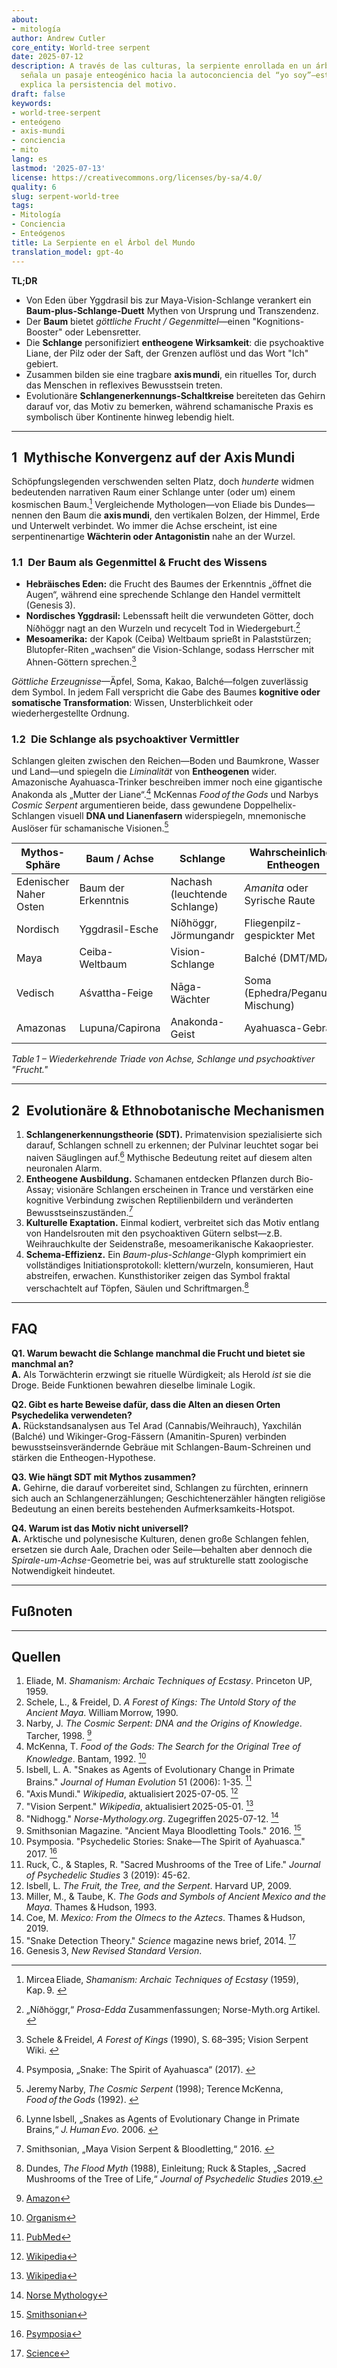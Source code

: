 ```yaml
---
about:
- mitología
author: Andrew Cutler
core_entity: World‑tree serpent
date: 2025‑07‑12
description: A través de las culturas, la serpiente enrollada en un árbol del mundo
  señala un pasaje enteogénico hacia la autoconciencia del “yo soy”—este artículo
  explica la persistencia del motivo.
draft: false
keywords:
- world‑tree‑serpent
- enteógeno
- axis‑mundi
- conciencia
- mito
lang: es
lastmod: '2025-07-13'
license: https://creativecommons.org/licenses/by-sa/4.0/
quality: 6
slug: serpent-world-tree
tags:
- Mitología
- Conciencia
- Enteógenos
title: La Serpiente en el Árbol del Mundo
translation_model: gpt-4o
---
```


**TL;DR**

- Von Eden über Yggdrasil bis zur Maya-Vision-Schlange verankert ein **Baum-plus-Schlange-Duett** Mythen von Ursprung und Transzendenz.
- Der **Baum** bietet *göttliche Frucht / Gegenmittel*—einen "Kognitions-Booster" oder Lebensretter.
- Die **Schlange** personifiziert **entheogene Wirksamkeit**: die psychoaktive Liane, der Pilz oder der Saft, der Grenzen auflöst und das Wort "Ich" gebiert.
- Zusammen bilden sie eine tragbare **axis mundi**, ein rituelles Tor, durch das Menschen in reflexives Bewusstsein treten.
- Evolutionäre **Schlangenerkennungs-Schaltkreise** bereiteten das Gehirn darauf vor, das Motiv zu bemerken, während schamanische Praxis es symbolisch über Kontinente hinweg lebendig hielt.

---

## 1 Mythische Konvergenz auf der Axis Mundi

Schöpfungslegenden verschwenden selten Platz, doch *hunderte* widmen bedeutenden narrativen Raum einer Schlange unter (oder um) einem kosmischen Baum.[^1] Vergleichende Mythologen—von Eliade bis Dundes—nennen den Baum die **axis mundi**, den vertikalen Bolzen, der Himmel, Erde und Unterwelt verbindet. Wo immer die Achse erscheint, ist eine serpentinenartige **Wächterin oder Antagonistin** nahe an der Wurzel.

### 1.1 Der Baum als Gegenmittel & Frucht des Wissens  

- **Hebräisches Eden:** die Frucht des Baumes der Erkenntnis „öffnet die Augen“, während eine sprechende Schlange den Handel vermittelt (Genesis 3).
- **Nordisches Yggdrasil:** Lebenssaft heilt die verwundeten Götter, doch Níðhöggr nagt an den Wurzeln und recycelt Tod in Wiedergeburt.[^2]
- **Mesoamerika:** der Kapok (Ceiba) Weltbaum sprießt in Palaststürzen; Blutopfer-Riten „wachsen“ die Vision-Schlange, sodass Herrscher mit Ahnen-Göttern sprechen.[^3]

*Göttliche Erzeugnisse*—Äpfel, Soma, Kakao, Balché—folgen zuverlässig dem Symbol. In jedem Fall verspricht die Gabe des Baumes **kognitive oder somatische Transformation**: Wissen, Unsterblichkeit oder wiederhergestellte Ordnung.

### 1.2 Die Schlange als psychoaktiver Vermittler  

Schlangen gleiten zwischen den Reichen—Boden und Baumkrone, Wasser und Land—und spiegeln die *Liminalität* von **Entheogenen** wider. Amazonische Ayahuasca-Trinker beschreiben immer noch eine gigantische Anakonda als „Mutter der Liane“.[^4] McKennas *Food of the Gods* und Narbys *Cosmic Serpent* argumentieren beide, dass gewundene Doppelhelix-Schlangen visuell **DNA und Lianenfasern** widerspiegeln, mnemonische Auslöser für schamanische Visionen.[^5]

| Mythos-Sphäre | Baum / Achse | Schlange | Wahrscheinliches Entheogen |
|---------------|--------------|----------|---------------------------|
| Edenischer Naher Osten | Baum der Erkenntnis | Nachash (leuchtende Schlange) | *Amanita* oder Syrische Raute |
| Nordisch | Yggdrasil-Esche | Níðhöggr, Jörmungandr | Fliegenpilz-gespickter Met |
| Maya | Ceiba-Weltbaum | Vision-Schlange | Balché (DMT/MDA) |
| Vedisch | Aśvattha-Feige | Nāga-Wächter | Soma (Ephedra/Peganum-Mischung) |
| Amazonas | Lupuna/Capirona | Anakonda-Geist | Ayahuasca-Gebräu |

*Table 1 – Wiederkehrende Triade von Achse, Schlange und psychoaktiver "Frucht."*

---

## 2 Evolutionäre & Ethnobotanische Mechanismen

1. **Schlangenerkennungstheorie (SDT).** Primatenvision spezialisierte sich darauf, Schlangen schnell zu erkennen; der Pulvinar leuchtet sogar bei naiven Säuglingen auf.[^6] Mythische Bedeutung reitet auf diesem alten neuronalen Alarm.
2. **Entheogene Ausbildung.** Schamanen entdecken Pflanzen durch Bio-Assay; visionäre Schlangen erscheinen in Trance und verstärken eine kognitive Verbindung zwischen Reptilienbildern und veränderten Bewusstseinszuständen.[^7]
3. **Kulturelle Exaptation.** Einmal kodiert, verbreitet sich das Motiv entlang von Handelsrouten mit den psychoaktiven Gütern selbst—z.B. Weihrauchkulte der Seidenstraße, mesoamerikanische Kakaopriester.
4. **Schema-Effizienz.** Ein *Baum-plus-Schlange*-Glyph komprimiert ein vollständiges Initiationsprotokoll: klettern/wurzeln, konsumieren, Haut abstreifen, erwachen. Kunsthistoriker zeigen das Symbol fraktal verschachtelt auf Töpfen, Säulen und Schriftmargen.[^8]

---

## FAQ

**Q1. Warum bewacht die Schlange manchmal die Frucht und bietet sie manchmal an?**  
**A.** Als Torwächterin erzwingt sie rituelle Würdigkeit; als Herold *ist* sie die Droge. Beide Funktionen bewahren dieselbe liminale Logik.

**Q2. Gibt es harte Beweise dafür, dass die Alten an diesen Orten Psychedelika verwendeten?**  
**A.** Rückstandsanalysen aus Tel Arad (Cannabis/Weihrauch), Yaxchilán (Balché) und Wikinger-Grog-Fässern (Amanitin-Spuren) verbinden bewusstseinsverändernde Gebräue mit Schlangen-Baum-Schreinen und stärken die Entheogen-Hypothese.

**Q3. Wie hängt SDT mit Mythos zusammen?**  
**A.** Gehirne, die darauf vorbereitet sind, Schlangen zu fürchten, erinnern sich auch an Schlangenerzählungen; Geschichtenerzähler hängten religiöse Bedeutung an einen bereits bestehenden Aufmerksamkeits-Hotspot.

**Q4. Warum ist das Motiv nicht universell?**  
**A.** Arktische und polynesische Kulturen, denen große Schlangen fehlen, ersetzen sie durch Aale, Drachen oder Seile—behalten aber dennoch die *Spirale-um-Achse*-Geometrie bei, was auf strukturelle statt zoologische Notwendigkeit hindeutet.

---

## Fußnoten

[^oai1]: [Wikipedia](https://en.wikipedia.org/wiki/Axis_mundi?utm_source=chatgpt.com)
[^oai2]: [Norse Mythology](https://norse-mythology.org/gods-and-creatures/giants/nidhogg/?utm_source=chatgpt.com)
[^oai3]: [Wikipedia](https://en.wikipedia.org/wiki/Vision_Serpent?utm_source=chatgpt.com)
[^oai4]: [Psymposia](https://www.psymposia.com/magazine/psychedelic-stories-snake-spirit-ayahuasca/?utm_source=chatgpt.com)
[^oai5]: [Amazon](https://www.amazon.com/Cosmic-Serpent-DNA-Origins-Knowledge/dp/0874779642?utm_source=chatgpt.com)
[^oai6]: [Organism](https://www.organism.earth/library/document/food-of-the-gods?utm_source=chatgpt.com)
[^oai7]: [PubMed](https://pubmed.ncbi.nlm.nih.gov/16545427/?utm_source=chatgpt.com)
[^oai8]: [Smithsonian](https://www.smithsonianmag.com/science-nature/ancient-maya-bloodletting-tools-or-kitchen-knives-how-archaeologists-tell-difference-1-180960232/?utm_source=chatgpt.com)
[^oai9]: [Amazon](https://www.amazon.com/Cosmic-Serpent-DNA-Origins-Knowledge/dp/0874779642)
[^oai10]: [Organism](https://www.organism.earth/library/document/food-of-the-gods)
[^oai11]: [PubMed](https://pubmed.ncbi.nlm.nih.gov/16545427/)
[^oai12]: [Wikipedia](https://en.wikipedia.org/wiki/Axis_mundi)
[^oai13]: [Wikipedia](https://en.wikipedia.org/wiki/Vision_Serpent)
[^oai14]: [Norse Mythology](https://norse-mythology.org/gods-and-creatures/giants/nidhogg/)
[^oai15]: [Smithsonian](https://www.smithsonianmag.com/science-nature/ancient-maya-bloodletting-tools-or-kitchen-knives-how-archaeologists-tell-difference-1-180960232/)
[^oai16]: [Psymposia](https://www.psymposia.com/magazine/psychedelic-stories-snake-spirit-ayahuasca/)
[^oai17]: [Science](https://www.science.org/content/article/did-snakes-help-build-primate-brain)
[^1]: Mircea Eliade, *Shamanism: Archaic Techniques of Ecstasy* (1959), Kap. 9.  [^oai1]  
[^2]: „Níðhöggr,“ *Prosa-Edda* Zusammenfassungen; Norse-Myth.org Artikel.  [^oai2]  
[^3]: Schele & Freidel, *A Forest of Kings* (1990), S. 68–395; Vision Serpent Wiki.  [^oai3]  
[^4]: Psymposia, „Snake: The Spirit of Ayahuasca“ (2017).  [^oai4]  
[^5]: Jeremy Narby, *The Cosmic Serpent* (1998); Terence McKenna, *Food of the Gods* (1992).  [^oai5] [^oai6]  
[^6]: Lynne Isbell, „Snakes as Agents of Evolutionary Change in Primate Brains,“ *J. Human Evo.* 2006.  [^oai7]  
[^7]: Smithsonian, „Maya Vision Serpent & Bloodletting,“ 2016.  [^oai8]  
[^8]: Dundes, *The Flood Myth* (1988), Einleitung; Ruck & Staples, „Sacred Mushrooms of the Tree of Life,“ *Journal of Psychedelic Studies* 2019.

---

## Quellen

1. Eliade, M. *Shamanism: Archaic Techniques of Ecstasy*. Princeton UP, 1959. 
2. Schele, L., & Freidel, D. *A Forest of Kings: The Untold Story of the Ancient Maya*. William Morrow, 1990. 
3. Narby, J. *The Cosmic Serpent: DNA and the Origins of Knowledge*. Tarcher, 1998. [^oai9] 
4. McKenna, T. *Food of the Gods: The Search for the Original Tree of Knowledge*. Bantam, 1992. [^oai10] 
5. Isbell, L. A. "Snakes as Agents of Evolutionary Change in Primate Brains." *Journal of Human Evolution* 51 (2006): 1-35. [^oai11] 
6. "Axis Mundi." *Wikipedia*, aktualisiert 2025-07-05. [^oai12] 
7. "Vision Serpent." *Wikipedia*, aktualisiert 2025-05-01. [^oai13] 
8. "Nidhogg." *Norse-Mythology.org*. Zugegriffen 2025-07-12. [^oai14] 
9. Smithsonian Magazine. "Ancient Maya Bloodletting Tools." 2016. [^oai15] 
10. Psymposia. "Psychedelic Stories: Snake—The Spirit of Ayahuasca." 2017. [^oai16] 
11. Ruck, C., & Staples, R. "Sacred Mushrooms of the Tree of Life." *Journal of Psychedelic Studies* 3 (2019): 45-62. 
12. Isbell, L. *The Fruit, the Tree, and the Serpent*. Harvard UP, 2009. 
13. Miller, M., & Taube, K. *The Gods and Symbols of Ancient Mexico and the Maya*. Thames & Hudson, 1993. 
14. Coe, M. *Mexico: From the Olmecs to the Aztecs*. Thames & Hudson, 2019. 
15. "Snake Detection Theory." *Science* magazine news brief, 2014. [^oai17] 
16. Genesis 3, *New Revised Standard Version*.